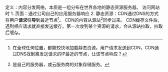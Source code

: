 定义：内容分发网络，本质是一组分布在世界各地的静态资源服务器。
访问网站时
	1. 页面：通过公司自己的应用服务器响应
	2. 静态资源：CDN通过DNS的方式将用户**请求引导**到最近节点[^1]。
CDN的内容从源站[^2]同步过来。
CDN缓存文件后，遇到相应请求就直接发送缓存。第一次收到某个资源的请求，会从源站拉取，拉取后缓存。

[^1]: 在全球任何位置，都能较快地加载静态资源。用户请求发送到CDN，CDN通过DNS找到离发送请求的IP最近的节点，让该节点响应？
[^2]: 是自己的服务器，或云服务商的对象存储服务。